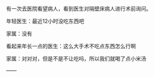 有一次去医院看望病人，看到医生对隔壁床病人进行术前询问。

年轻医生：最近12小时没吃东西吧

家属：没有

看起来年长一点的医生：这么大手术不吃点东西怎么行啊

家属：对对对，但是不是不让吃吗，所以我们就喝了点小米汤

——

